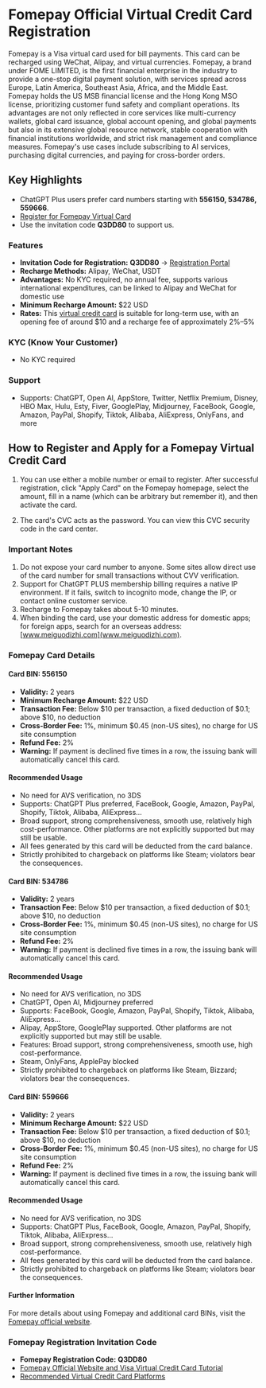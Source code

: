 # Fomepay Official Virtual Credit Card Registration

Fomepay is a Visa virtual card used for bill payments. This card can be recharged using WeChat, Alipay, and virtual currencies. Fomepay, a brand under FOME LIMITED, is the first financial enterprise in the industry to provide a one-stop digital payment solution, with services spread across Europe, Latin America, Southeast Asia, Africa, and the Middle East. Fomepay holds the US MSB financial license and the Hong Kong MSO license, prioritizing customer fund safety and compliant operations. Its advantages are not only reflected in core services like multi-currency wallets, global card issuance, global account opening, and global payments but also in its extensive global resource network, stable cooperation with financial institutions worldwide, and strict risk management and compliance measures. Fomepay's use cases include subscribing to AI services, purchasing digital currencies, and paying for cross-border orders.

## Key Highlights
- ChatGPT Plus users prefer card numbers starting with **556150, 534786, 559666**.
- [Register for Fomepay Virtual Card](https://gpt.fomepay.com/#/pages/login/index?d=Q3DD80)
- Use the invitation code **Q3DD80** to support us.

### Features
- **Invitation Code for Registration:** **Q3DD80** → [Registration Portal](https://gpt.fomepay.com/#/pages/login/index?d=Q3DD80)
- **Recharge Methods:** Alipay, WeChat, USDT
- **Advantages:** No KYC required, no annual fee, supports various international expenditures, can be linked to Alipay and WeChat for domestic use
- **Minimum Recharge Amount:** $22 USD
- **Rates:** This [virtual credit card](https://gpt.fomepay.com/#/pages/login/index?d=Q3DD80) is suitable for long-term use, with an opening fee of around $10 and a recharge fee of approximately 2%–5%

### KYC (Know Your Customer)
- No KYC required

### Support
- Supports: ChatGPT, Open AI, AppStore, Twitter, Netflix Premium, Disney, HBO Max, Hulu, Esty, Fiver, GooglePlay, Midjourney, FaceBook, Google, Amazon, PayPal, Shopify, Tiktok, Alibaba, AliExpress, OnlyFans, and more

## How to Register and Apply for a Fomepay Virtual Credit Card
1. You can use either a mobile number or email to register. After successful registration, click "Apply Card" on the Fomepay homepage, select the amount, fill in a name (which can be arbitrary but remember it), and then activate the card.

2. The card's CVC acts as the password. You can view this CVC security code in the card center.

### Important Notes
1. Do not expose your card number to anyone. Some sites allow direct use of the card number for small transactions without CVV verification.
2. Support for ChatGPT PLUS membership billing requires a native IP environment. If it fails, switch to incognito mode, change the IP, or contact online customer service.
3. Recharge to Fomepay takes about 5-10 minutes.
4. When binding the card, use your domestic address for domestic apps; for foreign apps, search for an overseas address: [www.meiguodizhi.com](www.meiguodizhi.com).

### Fomepay Card Details

#### Card BIN: 556150
- **Validity:** 2 years
- **Minimum Recharge Amount:** $22 USD
- **Transaction Fee:** Below $10 per transaction, a fixed deduction of $0.1; above $10, no deduction
- **Cross-Border Fee:** 1%, minimum $0.45 (non-US sites), no charge for US site consumption
- **Refund Fee:** 2%
- **Warning:** If payment is declined five times in a row, the issuing bank will automatically cancel this card.

#### Recommended Usage
- No need for AVS verification, no 3DS
- Supports: ChatGPT Plus preferred, FaceBook, Google, Amazon, PayPal, Shopify, Tiktok, Alibaba, AliExpress...
- Broad support, strong comprehensiveness, smooth use, relatively high cost-performance. Other platforms are not explicitly supported but may still be usable.
- All fees generated by this card will be deducted from the card balance.
- Strictly prohibited to chargeback on platforms like Steam; violators bear the consequences.

#### Card BIN: 534786
- **Validity:** 2 years
- **Transaction Fee:** Below $10 per transaction, a fixed deduction of $0.1; above $10, no deduction
- **Cross-Border Fee:** 1%, minimum $0.45 (non-US sites), no charge for US site consumption
- **Refund Fee:** 2%
- **Warning:** If payment is declined five times in a row, the issuing bank will automatically cancel this card.

#### Recommended Usage
- No need for AVS verification, no 3DS
- ChatGPT, Open AI, Midjourney preferred
- Supports: FaceBook, Google, Amazon, PayPal, Shopify, Tiktok, Alibaba, AliExpress...
- Alipay, AppStore, GooglePlay supported. Other platforms are not explicitly supported but may still be usable.
- Features: Broad support, strong comprehensiveness, smooth use, high cost-performance.
- Steam, OnlyFans, ApplePay blocked
- Strictly prohibited to chargeback on platforms like Steam, Bizzard; violators bear the consequences.

#### Card BIN: 559666
- **Validity:** 2 years
- **Minimum Recharge Amount:** $22 USD
- **Transaction Fee:** Below $10 per transaction, a fixed deduction of $0.1; above $10, no deduction
- **Cross-Border Fee:** 1%, minimum $0.45 (non-US sites), no charge for US site consumption
- **Refund Fee:** 2%
- **Warning:** If payment is declined five times in a row, the issuing bank will automatically cancel this card.

#### Recommended Usage
- No need for AVS verification, no 3DS
- Supports: ChatGPT Plus, FaceBook, Google, Amazon, PayPal, Shopify, Tiktok, Alibaba, AliExpress...
- Broad support, strong comprehensiveness, smooth use, relatively high cost-performance.
- All fees generated by this card will be deducted from the card balance.
- Strictly prohibited to chargeback on platforms like Steam; violators bear the consequences.

#### Further Information
For more details about using Fomepay and additional card BINs, visit the [Fomepay official website](https://gpt.fomepay.com/#/pages/login/index?d=Q3DD80).

### Fomepay Registration Invitation Code
- **Fomepay Registration Code:** **Q3DD80**
- [Fomepay Official Website and Visa Virtual Credit Card Tutorial](https://gpt.fomepay.com/#/pages/login/index?d=Q3DD80)
- [Recommended Virtual Credit Card Platforms](https://gpt.fomepay.com/#/pages/login/index?d=Q3DD80)

